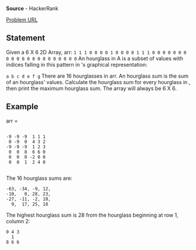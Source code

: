 **Source** - HackerRank

[Problem URL](https://www.hackerrank.com/challenges/2d-array/problem)

## Statement

Given a 6 X 6 2D Array, arr:
`
1 1 1 0 0 0
0 1 0 0 0 0
1 1 1 0 0 0
0 0 0 0 0 0
0 0 0 0 0 0
0 0 0 0 0 0
`
An hourglass in A is a subset of values with indices falling in this pattern in 's graphical representation:

`
a b c
  d
e f g
`
There are 16 hourglasses in arr. An hourglass sum is the sum of an hourglass' values. Calculate the hourglass sum for every hourglass in , then print the maximum hourglass sum. The array will always be 6 X 6.

## Example

arr = 

```

-9 -9 -9  1 1 1 
 0 -9  0  4 3 2
-9 -9 -9  1 2 3
 0  0  8  6 6 0
 0  0  0 -2 0 0
 0  0  1  2 4 0
 
```
The 16 hourglass sums are:

```
-63, -34, -9, 12, 
-10,   0, 28, 23, 
-27, -11, -2, 10, 
  9,  17, 25, 18

```

The highest hourglass sum is 28 from the hourglass beginning at row 1, column 2:

```
0 4 3
  1
8 6 6
```
